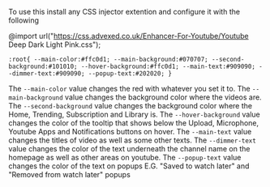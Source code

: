 To use this install any CSS injector extention and configure it with the following

@import url("https://css.advexed.co.uk/Enhancer-For-Youtube/Youtube Deep Dark Light Pink.css");

`:root{
--main-color:#ffc0d1;
--main-background:#070707;
--second-background:#101010;
--hover-background:#ffc0d1;
--main-text:#909090;
--dimmer-text:#909090;
--popup-text:#202020;
}`


The `--main-color` value changes the red with whatever you set it to.
The `--main-background` value changes the background color where the videos are.
The `--second-background` value changes the background color where the Home, Trending, Subscription and Library is.
The `--hover-background` value changes the color of the tooltip that shows below the Upload, Microphone, Youtube Apps and Notifications buttons on hover.
The `--main-text` value changes the titles of video as well as some other texts.
The `--dimmer-text` value changes the color of the text underneath the channel name on the homepage as well as other areas on youtube.
The `--popup-text` value changes the color of the text on popups E.G. "Saved to watch later" and "Removed from watch later" popups
